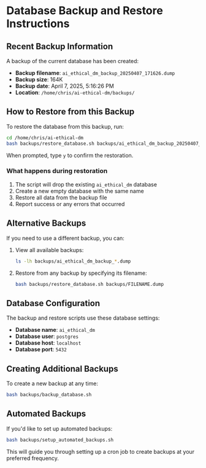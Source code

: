 # Database Backup and Restore Instructions

## Recent Backup Information

A backup of the current database has been created:

- **Backup filename**: `ai_ethical_dm_backup_20250407_171626.dump`
- **Backup size**: 164K
- **Backup date**: April 7, 2025, 5:16:26 PM
- **Location**: `/home/chris/ai-ethical-dm/backups/`

## How to Restore from this Backup

To restore the database from this backup, run:

```bash
cd /home/chris/ai-ethical-dm
bash backups/restore_database.sh backups/ai_ethical_dm_backup_20250407_171626.dump
```

When prompted, type `y` to confirm the restoration.

### What happens during restoration

1. The script will drop the existing `ai_ethical_dm` database
2. Create a new empty database with the same name
3. Restore all data from the backup file
4. Report success or any errors that occurred

## Alternative Backups

If you need to use a different backup, you can:

1. View all available backups:
   ```bash
   ls -lh backups/ai_ethical_dm_backup_*.dump
   ```

2. Restore from any backup by specifying its filename:
   ```bash
   bash backups/restore_database.sh backups/FILENAME.dump
   ```

## Database Configuration

The backup and restore scripts use these database settings:

- **Database name**: `ai_ethical_dm`
- **Database user**: `postgres`
- **Database host**: `localhost`
- **Database port**: `5432`

## Creating Additional Backups

To create a new backup at any time:

```bash
bash backups/backup_database.sh
```

## Automated Backups

If you'd like to set up automated backups:

```bash
bash backups/setup_automated_backups.sh
```

This will guide you through setting up a cron job to create backups at your preferred frequency.
